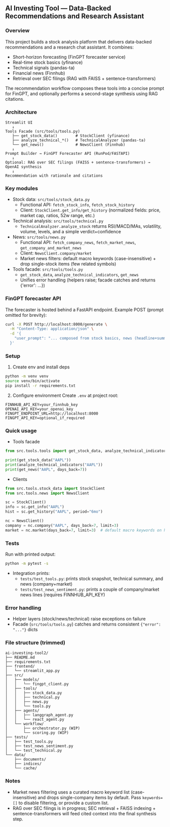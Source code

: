 ## AI Investing Tool — Data-Backed Recommendations and Research Assistant

### Overview

This project builds a stock analysis platform that delivers data-backed recommendations and a research chat assistant. It combines:

- Short-horizon forecasting (FinGPT forecaster service)
- Real-time stock basics (yfinance)
- Technical signals (pandas-ta)
- Financial news (Finnhub)
- Retrieval over SEC filings (RAG with FAISS + sentence-transformers)

The recommendation workflow composes these tools into a concise prompt for FinGPT, and optionally performs a second-stage synthesis using RAG citations.

### Architecture

```
Streamlit UI
   ↓
Tools Facade (src/tools/tools.py)
   ├── get_stock_data()        # StockClient (yfinance)
   ├── analyze_technical_*()   # TechnicalAnalyzer (pandas-ta)
   └── get_news()              # NewsClient (Finnhub)
   ↓
Prompt Builder → FinGPT Forecaster API (RunPod/FASTAPI)
   ↓
Optional: RAG over SEC filings (FAISS + sentence-transformers) → OpenAI synthesis
   ↓
Recommendation with rationale and citations
```

### Key modules

- Stock data: `src/tools/stock_data.py`
  - Functional API: `fetch_stock_info`, `fetch_stock_history`
  - Client: `StockClient.get_info/get_history` (normalized fields: price, market cap, ratios, 52w range, etc.)
- Technical analysis: `src/tools/technical.py`
  - `TechnicalAnalyzer.analyze_stock` returns RSI/MACD/MAs, volatility, volume, levels, and a simple verdict+confidence
- News: `src/tools/news.py`
  - Functional API: `fetch_company_news`, `fetch_market_news`, `get_company_and_market_news`
  - Client: `NewsClient.company/market`
  - Market news filters: default macro keywords (case-insensitive) + drop single-stock items (few related symbols)
- Tools facade: `src/tools/tools.py`
  - `get_stock_data`, `analyze_technical_indicators`, `get_news`
  - Unifies error handling (helpers raise; facade catches and returns {'error': ...})

### FinGPT forecaster API

The forecaster is hosted behind a FastAPI endpoint. Example POST (prompt omitted for brevity):

```bash
curl -X POST http://localhost:8000/generate \
  -H "Content-Type: application/json" \
  -d '{
    "user_prompt": "... composed from stock basics, news (headline+summary+source), and technicals ..."
  }'
```

### Setup

1. Create env and install deps

```bash
python -m venv venv
source venv/bin/activate
pip install -r requirements.txt
```

2. Configure environment
   Create `.env` at project root:

```
FINNHUB_API_KEY=your_finnhub_key
OPENAI_API_KEY=your_openai_key
FINGPT_ENDPOINT_URL=http://localhost:8000
FINGPT_API_KEY=optional_if_required
```

### Quick usage

- Tools facade

```python
from src.tools.tools import get_stock_data, analyze_technical_indicators, get_news

print(get_stock_data("AAPL"))
print(analyze_technical_indicators("AAPL"))
print(get_news("AAPL", days_back=7))
```

- Clients

```python
from src.tools.stock_data import StockClient
from src.tools.news import NewsClient

sc = StockClient()
info = sc.get_info("AAPL")
hist = sc.get_history("AAPL", period="6mo")

nc = NewsClient()
company = nc.company("AAPL", days_back=7, limit=3)
market = nc.market(days_back=7, limit=3)  # default macro keywords on headlines
```

### Tests

Run with printed output:

```bash
python -m pytest -s
```

- Integration prints:
  - `tests/test_tools.py`: prints stock snapshot, technical summary, and news (company+market)
  - `tests/test_news_sentiment.py`: prints a couple of company/market news lines (requires FINNHUB_API_KEY)

### Error handling

- Helper layers (stock/news/technical) raise exceptions on failure
- Facade (`src/tools/tools.py`) catches and returns consistent `{"error": "..."}` dicts

### File structure (trimmed)

```
ai-investing-tool2/
├── README.md
├── requirements.txt
├── frontend/
│   └── streamlit_app.py
├── src/
│   ├── models/
│   │   └── fingpt_client.py
│   ├── tools/
│   │   ├── stock_data.py
│   │   ├── technical.py
│   │   ├── news.py
│   │   └── tools.py
│   ├── agents/
│   │   ├── langgraph_agent.py
│   │   └── react_agent.py
│   └── workflow/
│       ├── orchestrator.py (WIP)
│       └── scoring.py (WIP)
├── tests/
│   ├── test_tools.py
│   ├── test_news_sentiment.py
│   └── test_technical.py
└── data/
    ├── documents/
    ├── indices/
    └── cache/
```

### Notes

- Market news filtering uses a curated macro keyword list (case-insensitive) and drops single-company items by default. Pass `keywords=[]` to disable filtering, or provide a custom list.
- RAG over SEC filings is in progress; SEC retrieval + FAISS indexing + sentence-transformers will feed cited context into the final synthesis step.
